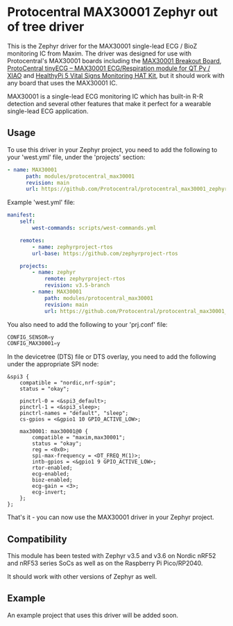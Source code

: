 # Protocentral MAX30001 Zephyr out of tree driver

This is the Zephyr driver for the MAX30001 single-lead ECG / BioZ monitoring IC from Maxim. The driver was designed for use with Protocentral's MAX30001 boards including the [MAX30001 Breakout Board](https://protocentral.com/product/protocentral-max30001/), [ProtoCentral tinyECG – MAX30001 ECG/Respiration module for QT Py / XIAO](https://protocentral.com/product/protocentral-tinyecg-max30001-ecg-respiration-module-for-qt-py-xiao/) and [HealthyPi 5 Vital Signs Monitoring HAT Kit](https://protocentral.com/product/healthypi-5-vital-signs-monitoring-hat-kit/), but it should work with any board that uses the MAX30001 IC.

MAX30001 is a single-lead ECG monitoring IC which has built-in R-R detection and several other features that make it perfect for a wearable single-lead ECG application.

## Usage

To use this driver in your Zephyr project, you need to add the following to your 'west.yml' file, under the 'projects' section:

```yaml
- name: MAX30001
      path: modules/protocentral_max30001
      revision: main
      url: https://github.com/Protocentral/protocentral_max30001_zephyr_driver
```

Example 'west.yml' file:

```yaml
manifest:
    self:
        west-commands: scripts/west-commands.yml

    remotes:
        - name: zephyrproject-rtos
        url-base: https://github.com/zephyrproject-rtos

    projects:
        - name: zephyr
            remote: zephyrproject-rtos
            revision: v3.5-branch
        - name: MAX30001
            path: modules/protocentral_max30001
            revision: main
            url: https://github.com/Protocentral/protocentral_max30001_zephyr_driver
```

You also need to add the following to your 'prj.conf' file:

```c
CONFIG_SENSOR=y
CONFIG_MAX30001=y
```

In the devicetree (DTS) file or DTS overlay, you need to add the following under the appropriate SPI node:

```
&spi3 {
	compatible = "nordic,nrf-spim";
	status = "okay";

	pinctrl-0 = <&spi3_default>;
	pinctrl-1 = <&spi3_sleep>;
	pinctrl-names = "default", "sleep";
	cs-gpios = <&gpio1 10 GPIO_ACTIVE_LOW>;

    max30001: max30001@0 {
		compatible = "maxim,max30001";
		status = "okay";
		reg = <0x0>;
		spi-max-frequency = <DT_FREQ_M(1)>;
		intb-gpios = <&gpio1 9 GPIO_ACTIVE_LOW>;
		rtor-enabled;
		ecg-enabled;
		bioz-enabled;
		ecg-gain = <3>;
		ecg-invert;
	};
};
```

That's it - you can now use the MAX30001 driver in your Zephyr project.

## Compatibility

This module has been tested with Zephyr v3.5 and v3.6 on Nordic nRF52 and nRF53 series SoCs as well as on the Raspberry Pi Pico/RP2040.

It should work with other versions of Zephyr as well.

## Example

An example project that uses this driver will be added soon.
